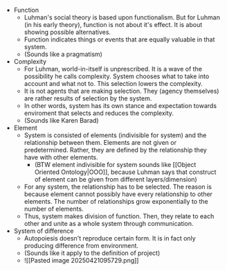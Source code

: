 
* Function
	* Luhman's social theory is based upon functionalism. But for Luhman (in his early theory), function is not about it's effect. It is about showing possible alternatives.
	* Function indicates things or events that are equally valuable in that system.
	* (Sounds like a pragmatism)
* Complexity
	* For Luhman, world-in-itself is unprescribed. It is a wave of the possibility he calls complexity. System chooses what to take into account and what not to. This selection lowers the complexity.
	* It is not agents that are making selection. They (agency themselves) are rather results of selection by the system.
	* In other words, system has its own stance and expectation towards enviroment that selects and reduces the complexity.
	* (Sounds like Karen Barad)
* Element
	* System is consisted of elements (indivisible for system) and the relationship between them. Elements are not given or predetermined. Rather, they are defined by the relationship they have with other elements.
		* (BTW element indivisible for system sounds like [[Object Oriented Ontology|OOO]], because Luhman says that construct of element can be given from different layers/dimension)
	* For any system, the relationship has to be selected. The reason is because element cannot possibly have every relationship to other elements. The number of relationships grow exponentially to the number of elements.
	* Thus, system makes division of function. Then, they relate to each other and unite as a whole system through communication.
* System of difference
	* Autopoiesis doesn't reproduce certain form. It is in fact only producing difference from environment.
	* (Sounds like it apply to the definition of project)
	* ![[Pasted image 20250421095729.png]]